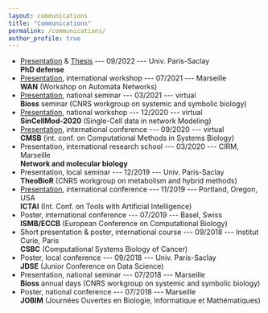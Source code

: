 ```yaml
---
layout: communications
title: "Communications"
permalink: /communications/
author_profile: true
---
```


* [Presentation](../files/2022-09_soutenance.pdf) & [Thesis](../files/manuscrit-these-pre-soutenance.pdf) --- 09/2022 --- Univ. Paris-Saclay  
**<important>PhD defense</important>**
* [Presentation](../files/2021-07_WAN.pdf), <emphasis>international workshop</emphasis> --- 07/2021 --- Marseille  
**<important>WAN</important>** <informative>(Workshop on Automata Networks)</informative>
* [Presentation](../files/2021-03_Bioss.pdf), <emphasis>national seminar</emphasis> --- 03/2021 --- virtual  
**<important>Bioss</important>** <informative>seminar (CNRS workgroup on systemic and symbolic biology)</informative>
* [Presentation](../files/2020-12_SinCellMod.pdf), <emphasis>national workshop</emphasis> --- 12/2020 --- virtual  
**<important>SinCellMod-2020</important>** <informative>(Single-Cell data in network Modeling)</informative>
* [Presentation](../files/CMSB2020.pdf), <emphasis>international conference</emphasis> --- 09/2020 --- virtual  
**<important>CMSB</important>** <informative>(int. conf. on Computational Methods in Systems Biology)</informative>
* Presentation, <emphasis>international research school</emphasis> --- 03/2020 --- CIRM, Marseille  
**<important>Network and molecular biology</important>**
* Presentation, <emphasis>local seminar</emphasis> --- 12/2019 --- Univ. Paris-Saclay  
**<important>TheoBioR</important>** <informative>(CNRS workgroup on metabolism and hybrid methods)</informative>
* [Presentation](../files/2019-11_ICTAI.pdf), <emphasis>international conference</emphasis> --- 11/2019 --- Portland, Oregon, USA  
**<important>ICTAI</important>** <informative>(Int. Conf. on Tools with Artificial Intelligence)</informative>
* Poster, <emphasis>international conference</emphasis> --- 07/2019 --- Basel, Swiss  
**<important>ISMB/ECCB</important>** <informative>(European Conference on Computational Biology)</informative>
* Short presentation & poster, <emphasis>international course</emphasis> --- 09/2018 --- Institut Curie, Paris  
**<important>CSBC</important>** <informative>(Computational Systems Biology of Cancer)</informative>
* Poster, <emphasis>local conference</emphasis> --- 09/2018 --- Univ. Paris-Saclay  
**<important>JDSE</important>** <informative>(Junior Conference on Data Science)</informative>
* Presentation, <emphasis>national seminar</emphasis> --- 07/2018 --- Marseille  
**<important>Bioss</important>** <informative>annual days (CNRS workgroup on systemic and symbolic biology)</informative>
* Poster, <emphasis>national conference</emphasis> --- 07/2018 --- Marseille  
**<important>JOBIM</important>** <informative>(Journées Ouvertes en Biologie, Informatique et Mathématiques)</informative>
